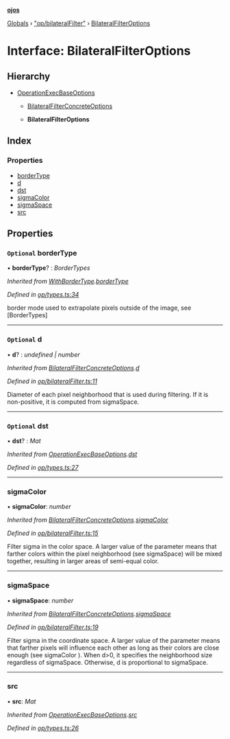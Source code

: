 **[ojos](../README.md)**

[Globals](../README.md) › ["op/bilateralFilter"](../modules/_op_bilateralfilter_.md) › [BilateralFilterOptions](_op_bilateralfilter_.bilateralfilteroptions.md)

# Interface: BilateralFilterOptions

## Hierarchy

* [OperationExecBaseOptions](_op_types_.operationexecbaseoptions.md)

  * [BilateralFilterConcreteOptions](_op_bilateralfilter_.bilateralfilterconcreteoptions.md)

  * **BilateralFilterOptions**

## Index

### Properties

* [borderType](_op_bilateralfilter_.bilateralfilteroptions.md#optional-bordertype)
* [d](_op_bilateralfilter_.bilateralfilteroptions.md#optional-d)
* [dst](_op_bilateralfilter_.bilateralfilteroptions.md#optional-dst)
* [sigmaColor](_op_bilateralfilter_.bilateralfilteroptions.md#sigmacolor)
* [sigmaSpace](_op_bilateralfilter_.bilateralfilteroptions.md#sigmaspace)
* [src](_op_bilateralfilter_.bilateralfilteroptions.md#src)

## Properties

### `Optional` borderType

• **borderType**? : *BorderTypes*

*Inherited from [WithBorderType](_op_types_.withbordertype.md).[borderType](_op_types_.withbordertype.md#optional-bordertype)*

*Defined in [op/types.ts:34](https://github.com/cancerberoSgx/mirada/blob/f2ba50d/ojos/src/op/types.ts#L34)*

border mode used to extrapolate pixels outside of the image, see [BorderTypes]

___

### `Optional` d

• **d**? : *undefined | number*

*Inherited from [BilateralFilterConcreteOptions](_op_bilateralfilter_.bilateralfilterconcreteoptions.md).[d](_op_bilateralfilter_.bilateralfilterconcreteoptions.md#optional-d)*

*Defined in [op/bilateralFilter.ts:11](https://github.com/cancerberoSgx/mirada/blob/f2ba50d/ojos/src/op/bilateralFilter.ts#L11)*

Diameter of each pixel neighborhood that is used during filtering. If it is non-positive, it is computed from sigmaSpace.

___

### `Optional` dst

• **dst**? : *Mat*

*Inherited from [OperationExecBaseOptions](_op_types_.operationexecbaseoptions.md).[dst](_op_types_.operationexecbaseoptions.md#optional-dst)*

*Defined in [op/types.ts:27](https://github.com/cancerberoSgx/mirada/blob/f2ba50d/ojos/src/op/types.ts#L27)*

___

###  sigmaColor

• **sigmaColor**: *number*

*Inherited from [BilateralFilterConcreteOptions](_op_bilateralfilter_.bilateralfilterconcreteoptions.md).[sigmaColor](_op_bilateralfilter_.bilateralfilterconcreteoptions.md#sigmacolor)*

*Defined in [op/bilateralFilter.ts:15](https://github.com/cancerberoSgx/mirada/blob/f2ba50d/ojos/src/op/bilateralFilter.ts#L15)*

Filter sigma in the color space. A larger value of the parameter means that farther colors within the pixel neighborhood (see sigmaSpace) will be mixed together, resulting in larger areas of semi-equal color.

___

###  sigmaSpace

• **sigmaSpace**: *number*

*Inherited from [BilateralFilterConcreteOptions](_op_bilateralfilter_.bilateralfilterconcreteoptions.md).[sigmaSpace](_op_bilateralfilter_.bilateralfilterconcreteoptions.md#sigmaspace)*

*Defined in [op/bilateralFilter.ts:19](https://github.com/cancerberoSgx/mirada/blob/f2ba50d/ojos/src/op/bilateralFilter.ts#L19)*

Filter sigma in the coordinate space. A larger value of the parameter means that farther pixels will influence each other as long as their colors are close enough (see sigmaColor ). When d>0, it specifies the neighborhood size regardless of sigmaSpace. Otherwise, d is proportional to sigmaSpace.

___

###  src

• **src**: *Mat*

*Inherited from [OperationExecBaseOptions](_op_types_.operationexecbaseoptions.md).[src](_op_types_.operationexecbaseoptions.md#src)*

*Defined in [op/types.ts:26](https://github.com/cancerberoSgx/mirada/blob/f2ba50d/ojos/src/op/types.ts#L26)*